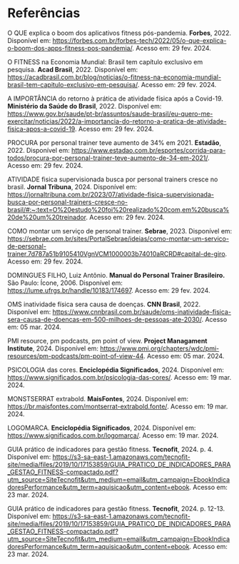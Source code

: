 # Referências

O QUE explica o boom dos aplicativos fitness pós-pandemia. **Forbes**, 2022. Disponível em: https://forbes.com.br/forbes-tech/2022/05/o-que-explica-o-boom-dos-apps-fitness-pos-pandemia/. Acesso em: 29 fev. 2024.

O FITNESS na Economia Mundial: Brasil tem capítulo exclusivo em pesquisa. **Acad Brasil**, 2022. Disponível em: https://acadbrasil.com.br/blog/noticias/o-fitness-na-economia-mundial-brasil-tem-capitulo-exclusivo-em-pesquisa/. Acesso em: 29 fev. 2024.

A IMPORTÂNCIA do retorno à prática de atividade física após a Covid-19. **Ministério da Saúde do Brasil**, 2022. Disponível em: https://www.gov.br/saude/pt-br/assuntos/saude-brasil/eu-quero-me-exercitar/noticias/2022/a-importancia-do-retorno-a-pratica-de-atividade-fisica-apos-a-covid-19. Acesso em: 29 fev. 2024.

PROCURA por personal trainer teve aumento de 34% em 2021. **Estadão**, 2022. Disponível em: https://www.estadao.com.br/esportes/corrida-para-todos/procura-por-personal-trainer-teve-aumento-de-34-em-2021/. Acesso em: 29 fev. 2024.

ATIVIDADE fisica supervisionada busca por personal trainers cresce no brasil. **Jornal Tribuna**, 2024. Disponível em: https://jornaltribuna.com.br/2023/07/atividade-fisica-supervisionada-busca-por-personal-trainers-cresce-no-brasil/#:~:text=O%20estudo%20foi%20realizado%20com,em%20busca%20de%20um%20treinador. Acesso em: 29 fev. 2024.

COMO montar um serviço de personal trainer. **Sebrae**, 2023. Disponível em: https://sebrae.com.br/sites/PortalSebrae/ideias/como-montar-um-servico-de-personal-trainer,7d787a51b9105410VgnVCM1000003b74010aRCRD#capital-de-giro. Acesso em: 29 fev. 2024.

DOMINGUES FILHO, Luiz Antônio. **Manual do Personal Trainer Brasileiro.** São Paulo: Ícone, 2006. Disponível em: https://lume.ufrgs.br/handle/10183/174697. Acesso em: 29 fev. 2024.

OMS inatividade física sera causa de doenças. **CNN Brasil**, 2022. Disponível em: https://www.cnnbrasil.com.br/saude/oms-inatividade-fisica-sera-causa-de-doencas-em-500-milhoes-de-pessoas-ate-2030/. Acesso em: 05 mar. 2024.

PMI resource, pm podcasts, pm point of view. **Project Managament Institute**, 2024. Disponível em: https://www.pmi.org/chapters/wdc/pmi-resources/pm-podcasts/pm-point-of-view-44. Acesso em: 05 mar. 2024.

PSICOLOGIA das cores. **Enciclopédia Significados**, 2024. Disponível em: https://www.significados.com.br/psicologia-das-cores/. Acesso em: 19 mar. 2024.

MONSTSERRAT extrabold. **MaisFontes**, 2024. Disponível em: https://br.maisfontes.com/montserrat-extrabold.fonte/. Acesso em: 19 mar. 2024.

LOGOMARCA. **Enciclopédia Significados**, 2024. Disponível em: https://www.significados.com.br/logomarca/. Acesso em: 19 mar. 2024.

GUIA prático de indicadores para gestão fitness. **Tecnofit**, 2024. p. 4. Disponível em: https://s3-sa-east-1.amazonaws.com/tecnofit-site/media/files/2019/10/17153859/GUIA_PRATICO_DE_INDICADORES_PARA_GESTAO_FITNESS-compactado.pdf?utm_source=SiteTecnofit&utm_medium=email&utm_campaign=EbookIndicadoresPerformance&utm_term=aquisicao&utm_content=ebook. Acesso em: 23 mar. 2024.

GUIA prático de indicadores para gestão fitness. **Tecnofit**, 2024. p. 12-13. Disponível em: https://s3-sa-east-1.amazonaws.com/tecnofit-site/media/files/2019/10/17153859/GUIA_PRATICO_DE_INDICADORES_PARA_GESTAO_FITNESS-compactado.pdf?utm_source=SiteTecnofit&utm_medium=email&utm_campaign=EbookIndicadoresPerformance&utm_term=aquisicao&utm_content=ebook. Acesso em: 23 mar. 2024.


